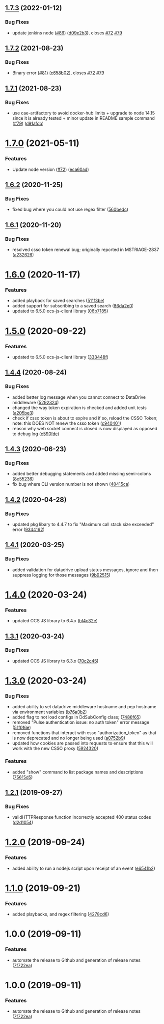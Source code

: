 ## [1.7.3](https://github.jpl.nasa.gov/MIPL/DataDrive-CommandLine/compare/v1.7.2...v1.7.3) (2022-01-12)


### Bug Fixes

* update jenkins node ([#86](https://github.jpl.nasa.gov/MIPL/DataDrive-CommandLine/issues/86)) ([d09e2b3](https://github.jpl.nasa.gov/MIPL/DataDrive-CommandLine/commit/d09e2b3)), closes [#72](https://github.jpl.nasa.gov/MIPL/DataDrive-CommandLine/issues/72) [#79](https://github.jpl.nasa.gov/MIPL/DataDrive-CommandLine/issues/79)

## [1.7.2](https://github.jpl.nasa.gov/MIPL/DataDrive-CommandLine/compare/v1.7.1...v1.7.2) (2021-08-23)


### Bug Fixes

* Binary error ([#81](https://github.jpl.nasa.gov/MIPL/DataDrive-CommandLine/issues/81)) ([c658b02](https://github.jpl.nasa.gov/MIPL/DataDrive-CommandLine/commit/c658b02)), closes [#72](https://github.jpl.nasa.gov/MIPL/DataDrive-CommandLine/issues/72) [#79](https://github.jpl.nasa.gov/MIPL/DataDrive-CommandLine/issues/79)

## [1.7.1](https://github.jpl.nasa.gov/MIPL/DataDrive-CommandLine/compare/v1.7.0...v1.7.1) (2021-08-23)


### Bug Fixes

* use cae-artifactory to avoid docker-hub limits + upgrade to node 14.15 since it is already tested + minor update in README sample command ([#79](https://github.jpl.nasa.gov/MIPL/DataDrive-CommandLine/issues/79)) ([d91afcb](https://github.jpl.nasa.gov/MIPL/DataDrive-CommandLine/commit/d91afcb))

# [1.7.0](https://github.jpl.nasa.gov/MIPL/DataDrive-CommandLine/compare/v1.6.2...v1.7.0) (2021-05-11)


### Features

* Update node version ([#72](https://github.jpl.nasa.gov/MIPL/DataDrive-CommandLine/issues/72)) ([eca60ad](https://github.jpl.nasa.gov/MIPL/DataDrive-CommandLine/commit/eca60ad))

## [1.6.2](https://github.jpl.nasa.gov/MIPL/DataDrive-CommandLine/compare/v1.6.1...v1.6.2) (2020-11-25)


### Bug Fixes

* fixed bug where you could not use regex filter ([560bedc](https://github.jpl.nasa.gov/MIPL/DataDrive-CommandLine/commit/560bedc))

## [1.6.1](https://github.jpl.nasa.gov/MIPL/DataDrive-CommandLine/compare/v1.6.0...v1.6.1) (2020-11-20)


### Bug Fixes

* resolved csso token renewal bug; originally reported in MSTRIAGE-2837 ([a232626](https://github.jpl.nasa.gov/MIPL/DataDrive-CommandLine/commit/a232626))

# [1.6.0](https://github.jpl.nasa.gov/MIPL/DataDrive-CommandLine/compare/v1.5.0...v1.6.0) (2020-11-17)


### Features

* added playback for saved searches ([511f3be](https://github.jpl.nasa.gov/MIPL/DataDrive-CommandLine/commit/511f3be))
* added support for subscribing to a saved search ([86da2e0](https://github.jpl.nasa.gov/MIPL/DataDrive-CommandLine/commit/86da2e0))
* updated to 6.5.0 ocs-js-client library ([06b7185](https://github.jpl.nasa.gov/MIPL/DataDrive-CommandLine/commit/06b7185))

# [1.5.0](https://github.jpl.nasa.gov/MIPL/DataDrive-CommandLine/compare/v1.4.4...v1.5.0) (2020-09-22)


### Features

* updated to 6.5.0 ocs-js-client library ([333448f](https://github.jpl.nasa.gov/MIPL/DataDrive-CommandLine/commit/333448f))

## [1.4.4](https://github.jpl.nasa.gov/MIPL/DataDrive-CommandLine/compare/v1.4.3...v1.4.4) (2020-08-24)


### Bug Fixes

* added better log message when you cannot connect to DataDrive middleware ([5292324](https://github.jpl.nasa.gov/MIPL/DataDrive-CommandLine/commit/5292324))
* changed the way token expiration is checked and added unit tests ([a205be3](https://github.jpl.nasa.gov/MIPL/DataDrive-CommandLine/commit/a205be3))
* check if csso token is about to expire and if so, reload the CSSO Token; note: this DOES NOT renew the csso token ([c940401](https://github.jpl.nasa.gov/MIPL/DataDrive-CommandLine/commit/c940401))
* reason why web socket connect is closed is now displayed as opposed to debug log ([c590fde](https://github.jpl.nasa.gov/MIPL/DataDrive-CommandLine/commit/c590fde))

## [1.4.3](https://github.jpl.nasa.gov/MIPL/DataDrive-CommandLine/compare/v1.4.2...v1.4.3) (2020-06-23)


### Bug Fixes

* added better debugging statements and added missing semi-colons ([8e55236](https://github.jpl.nasa.gov/MIPL/DataDrive-CommandLine/commit/8e55236))
* fix bug where CLI version number is not shown ([40415ca](https://github.jpl.nasa.gov/MIPL/DataDrive-CommandLine/commit/40415ca))

## [1.4.2](https://github.jpl.nasa.gov/MIPL/DataDrive-CommandLine/compare/v1.4.1...v1.4.2) (2020-04-28)


### Bug Fixes

* updated pkg libary to 4.4.7 to fix "Maximum call stack size exceeded" error ([9344162](https://github.jpl.nasa.gov/MIPL/DataDrive-CommandLine/commit/9344162))

## [1.4.1](https://github.jpl.nasa.gov/MIPL/DataDrive-CommandLine/compare/v1.4.0...v1.4.1) (2020-03-25)


### Bug Fixes

* added validation for datadrive upload status messages, ignore and then suppress logging for those messages ([9b92515](https://github.jpl.nasa.gov/MIPL/DataDrive-CommandLine/commit/9b92515))

# [1.4.0](https://github.jpl.nasa.gov/MIPL/DataDrive-CommandLine/compare/v1.3.1...v1.4.0) (2020-03-24)


### Features

* updated OCS JS library to 6.4.x ([bf4c32e](https://github.jpl.nasa.gov/MIPL/DataDrive-CommandLine/commit/bf4c32e))

## [1.3.1](https://github.jpl.nasa.gov/MIPL/DataDrive-CommandLine/compare/v1.3.0...v1.3.1) (2020-03-24)


### Bug Fixes

* updated OCS JS library to 6.3.x ([70c2c45](https://github.jpl.nasa.gov/MIPL/DataDrive-CommandLine/commit/70c2c45))

# [1.3.0](https://github.jpl.nasa.gov/MIPL/DataDrive-CommandLine/compare/v1.2.1...v1.3.0) (2020-03-24)


### Bug Fixes

* added ability to set datadrive middleware hostname and pep hostname via environment variables ([b76a0b2](https://github.jpl.nasa.gov/MIPL/DataDrive-CommandLine/commit/b76a0b2))
* added flag to not load configs in DdSubConfig class; ([7486f65](https://github.jpl.nasa.gov/MIPL/DataDrive-CommandLine/commit/7486f65))
* removed "Pulse authentication issue: no auth token" error message ([51f0f6e](https://github.jpl.nasa.gov/MIPL/DataDrive-CommandLine/commit/51f0f6e))
* removed functions that interact with csso "authorization_token" as that is now deprecated and no longer being used ([a0752b9](https://github.jpl.nasa.gov/MIPL/DataDrive-CommandLine/commit/a0752b9))
* updated how cookies are passed into requests to ensure that this will work with the new CSSO proxy ([5924320](https://github.jpl.nasa.gov/MIPL/DataDrive-CommandLine/commit/5924320))


### Features

* added "show" command to list package names and descriptions ([75615d5](https://github.jpl.nasa.gov/MIPL/DataDrive-CommandLine/commit/75615d5))

## [1.2.1](https://github.jpl.nasa.gov/MIPL/DataDrive-CommandLine/compare/v1.2.0...v1.2.1) (2019-09-27)


### Bug Fixes

* validHTTPResponse function incorrectly accepted 400 status codes ([d2d1054](https://github.jpl.nasa.gov/MIPL/DataDrive-CommandLine/commit/d2d1054))

# [1.2.0](https://github.jpl.nasa.gov/MIPL/DataDrive-CommandLine/compare/v1.1.0...v1.2.0) (2019-09-24)


### Features

* added ability to run a nodejs script upon receipt of an event ([e6541b2](https://github.jpl.nasa.gov/MIPL/DataDrive-CommandLine/commit/e6541b2))

# [1.1.0](https://github.jpl.nasa.gov/MIPL/DataDrive-CommandLine/compare/v1.0.0...v1.1.0) (2019-09-21)


### Features

* added playbacks, and regex filtering ([4278cd6](https://github.jpl.nasa.gov/MIPL/DataDrive-CommandLine/commit/4278cd6))

# 1.0.0 (2019-09-11)


### Features

* automate the release to Github and generation of release notes ([7f722ea](https://github.jpl.nasa.gov/MIPL/DataDrive-CommandLine/commit/7f722ea))

# 1.0.0 (2019-09-11)


### Features

* automate the release to Github and generation of release notes ([7f722ea](https://github.jpl.nasa.gov/MIPL/DataDrive-CommandLine/commit/7f722ea))
